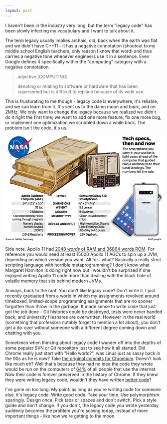 ```yaml
---
layout: post
---
```


I haven't been in the industry very long, but the term "legacy code" has been
slowly infecting my vocabulary and I want to talk about it.

The term legacy usually implies archaic, old, back when the earth was flat and
we didn't have C++11 - it has a negative connotation (shoutout to my middle
school English teachers, only reason I know that word) and thus carries a
negative tone whenever engineers use it in a sentence. Even Google defines it
specifically within the "computing" category with a negative connotation.

> adjective [COMPUTING]
>
> denoting or relating to software or hardware that has been superseded but is
> difficult to replace because of its wide use.

This is frusturating to me though - legacy code is everywhere, it's reliable,
and we can learn from it. It's sent us to the damn moon and back, and on 2MHz.
We only want to change the legacy because we realized we didn't do it right the
first time; we want to add one more feature, fix one more bug, or implement one
optimization we scribbled down a while back. The problem isn't the code, it's
us.

![there's a picture here, I swear](/assets/apollo11_comparison.jpg)

Side note, Apollo 11 had [2048 _words_ of RAM and 36864 words
ROM](https://en.wikipedia.org/wiki/Apollo_Guidance_Computer). For reference you
would need at least 15000 Apollo 11 AGCs to spin up a JVM, depending on which
version you want. All for.. what? Basically a really strict scripting language
with horrible metaprogramming? I don't know what Margaret Hamilton is doing
right now but I wouldn't be surprised if she enjoyed writing Apollo 11 code more
than dealing with the black hole of volatile memory that sits behind modern
JVMs.

Anways, back to the rant. You don't like legacy code? Don't write it. I just
recently graduated from a world in which my assignments revolved around
timeboxed, limited-scope programming assignments that are no sooner forgotten
than throw in the garbage. It made sense to write code that just got the job
done - Git histories could be destroyed, tests were never handed back, and
university fileshares are overwritten. However in the real world (something that
professors notably forget to mention a lot about), you don't get a do-over
without someone with a different degree coming down and chatting with you.

Sometimes when thinking about legacy code I wander off into the depths of some
popular SVN or Git repository just to see how it all started. Did Chrome really
just start with "Hello world?", was Linus just as sassy back in the 90s as he is
now? Take [the original commits for
Chromium](https://github.com/chromium/chromium/commits/master?after=893d2bf2d93235c2dfba55b9b3dc4dfe673e612a+904570).
Doesn't look like much eh? Well that's because they had no idea the code they
wrote would be run on the computers of [64%](https://gs.statcounter.com/) of all
people that use the internet. Now their code is forever preserved in the history
of Chrome. If they knew they were writing legacy code, wouldn't they have
written [better
code](https://github.com/chromium/chromium/commit/b98cb228710ec0afcd2f0470fc43140772c8c0c9)?

I've gone on too long. My point: as long as you're writing code for someone
else, it's legacy code. Write good code. Take your time. Use polymorphism
sparingly. Design once. Pick tabs or spaces and don't switch. Pick a style guide
and don't change. If you don't, the legacy code you wrote yesterday suddenly
becomes the problem you're solving today, instead of more important things -
like how we're getting to the moon.

